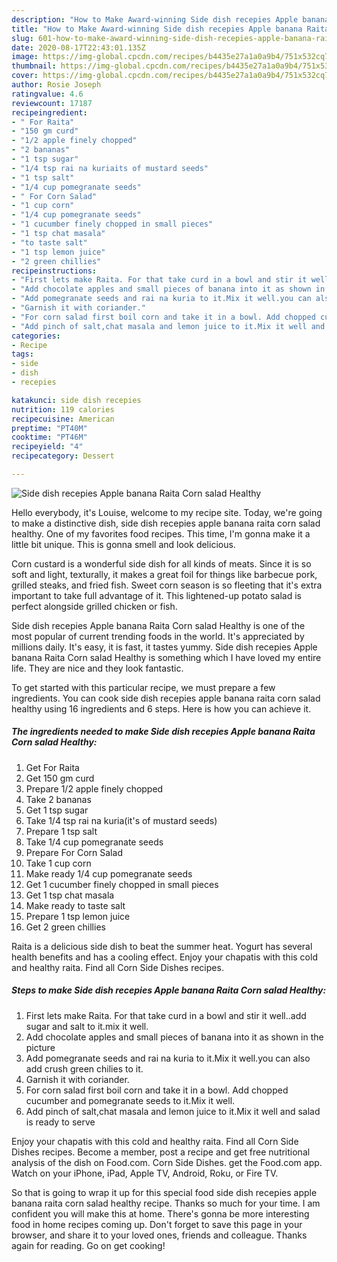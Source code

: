 ```yaml
---
description: "How to Make Award-winning Side dish recepies Apple banana Raita Corn salad Healthy"
title: "How to Make Award-winning Side dish recepies Apple banana Raita Corn salad Healthy"
slug: 601-how-to-make-award-winning-side-dish-recepies-apple-banana-raita-corn-salad-healthy
date: 2020-08-17T22:43:01.135Z
image: https://img-global.cpcdn.com/recipes/b4435e27a1a0a9b4/751x532cq70/side-dish-recepies-apple-banana-raita-corn-salad-healthy-recipe-main-photo.jpg
thumbnail: https://img-global.cpcdn.com/recipes/b4435e27a1a0a9b4/751x532cq70/side-dish-recepies-apple-banana-raita-corn-salad-healthy-recipe-main-photo.jpg
cover: https://img-global.cpcdn.com/recipes/b4435e27a1a0a9b4/751x532cq70/side-dish-recepies-apple-banana-raita-corn-salad-healthy-recipe-main-photo.jpg
author: Rosie Joseph
ratingvalue: 4.6
reviewcount: 17187
recipeingredient:
- " For Raita"
- "150 gm curd"
- "1/2 apple finely chopped"
- "2 bananas"
- "1 tsp sugar"
- "1/4 tsp rai na kuriaits of mustard seeds"
- "1 tsp salt"
- "1/4 cup pomegranate seeds"
- " For Corn Salad"
- "1 cup corn"
- "1/4 cup pomegranate seeds"
- "1 cucumber finely chopped in small pieces"
- "1 tsp chat masala"
- "to taste salt"
- "1 tsp lemon juice"
- "2 green chillies"
recipeinstructions:
- "First lets make Raita. For that take curd in a bowl and stir it well..add sugar and salt to it.mix it well."
- "Add chocolate apples and small pieces of banana into it as shown in the picture"
- "Add pomegranate seeds and rai na kuria to it.Mix it well.you can also add crush green chilies to it."
- "Garnish it with coriander."
- "For corn salad first boil corn and take it in a bowl. Add chopped cucumber and pomegranate seeds to it.Mix it well."
- "Add pinch of salt,chat masala and lemon juice to it.Mix it well and salad is ready to serve"
categories:
- Recipe
tags:
- side
- dish
- recepies

katakunci: side dish recepies 
nutrition: 119 calories
recipecuisine: American
preptime: "PT40M"
cooktime: "PT46M"
recipeyield: "4"
recipecategory: Dessert

---
```



![Side dish recepies Apple banana Raita Corn salad Healthy](https://img-global.cpcdn.com/recipes/b4435e27a1a0a9b4/751x532cq70/side-dish-recepies-apple-banana-raita-corn-salad-healthy-recipe-main-photo.jpg)

Hello everybody, it's Louise, welcome to my recipe site. Today, we're going to make a distinctive dish, side dish recepies apple banana raita corn salad healthy. One of my favorites food recipes. This time, I'm gonna make it a little bit unique. This is gonna smell and look delicious.

Corn custard is a wonderful side dish for all kinds of meats. Since it is so soft and light, texturally, it makes a great foil for things like barbecue pork, grilled steaks, and fried fish. Sweet corn season is so fleeting that it&#39;s extra important to take full advantage of it. This lightened-up potato salad is perfect alongside grilled chicken or fish.

Side dish recepies Apple banana Raita Corn salad Healthy is one of the most popular of current trending foods in the world. It's appreciated by millions daily. It's easy, it is fast, it tastes yummy. Side dish recepies Apple banana Raita Corn salad Healthy is something which I have loved my entire life. They are nice and they look fantastic.


To get started with this particular recipe, we must prepare a few ingredients. You can cook side dish recepies apple banana raita corn salad healthy using 16 ingredients and 6 steps. Here is how you can achieve it.

<!--inarticleads1-->

##### The ingredients needed to make Side dish recepies Apple banana Raita Corn salad Healthy:

1. Get  For Raita
1. Get 150 gm curd
1. Prepare 1/2 apple finely chopped
1. Take 2 bananas
1. Get 1 tsp sugar
1. Take 1/4 tsp rai na kuria(it&#39;s of mustard seeds)
1. Prepare 1 tsp salt
1. Take 1/4 cup pomegranate seeds
1. Prepare  For Corn Salad
1. Take 1 cup corn
1. Make ready 1/4 cup pomegranate seeds
1. Get 1 cucumber finely chopped in small pieces
1. Get 1 tsp chat masala
1. Make ready to taste salt
1. Prepare 1 tsp lemon juice
1. Get 2 green chillies


Raita is a delicious side dish to beat the summer heat. Yogurt has several health benefits and has a cooling effect. Enjoy your chapatis with this cold and healthy raita. Find all Corn Side Dishes recipes. 

<!--inarticleads2-->

##### Steps to make Side dish recepies Apple banana Raita Corn salad Healthy:

1. First lets make Raita. For that take curd in a bowl and stir it well..add sugar and salt to it.mix it well.
1. Add chocolate apples and small pieces of banana into it as shown in the picture
1. Add pomegranate seeds and rai na kuria to it.Mix it well.you can also add crush green chilies to it.
1. Garnish it with coriander.
1. For corn salad first boil corn and take it in a bowl. Add chopped cucumber and pomegranate seeds to it.Mix it well.
1. Add pinch of salt,chat masala and lemon juice to it.Mix it well and salad is ready to serve


Enjoy your chapatis with this cold and healthy raita. Find all Corn Side Dishes recipes. Become a member, post a recipe and get free nutritional analysis of the dish on Food.com. Corn Side Dishes. get the Food.com app. Watch on your iPhone, iPad, Apple TV, Android, Roku, or Fire TV. 

So that is going to wrap it up for this special food side dish recepies apple banana raita corn salad healthy recipe. Thanks so much for your time. I am confident you will make this at home. There's gonna be more interesting food in home recipes coming up. Don't forget to save this page in your browser, and share it to your loved ones, friends and colleague. Thanks again for reading. Go on get cooking!
